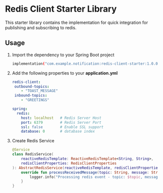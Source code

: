 # Redis Client Starter Library

This starter library contains the implementation for quick integration for publishing and subscribing to redis.

## Usage

1. Import the dependency to your Spring Boot project

   ```bash
   implementation("com.example.notification:redis-client-starter:1.0.0")
   ```
   
2. Add the following properties to your **application.yml**
   
   ```yaml
   redis-client:
    outbound-topics: 
       - "TOAST_MESSAGE"
    inbound-topics: 
       - "GREETINGS"
   
   spring:
     redis:
       host: localhost   # Redis Server Host
       port: 6379        # Redis Server Port
       ssl: false        # Enable SSL support
       database: 0       # database index
   ```

3. Create Redis Service

   ```kotlin
   @Service
   class RedisService(
       reactiveRedisTemplate: ReactiveRedisTemplate<String, String>,
       redisClientProperties: RedisClientProperties
   ): AbstractRedisService(reactiveRedisTemplate, redisClientProperties) {
       override fun processReceivedMessage(topic: String, message: String) {
           logger.info("Processing redis event - topic: $topic, message: $message")
       }
   }
   ```

